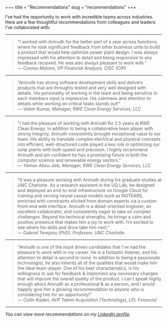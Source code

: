 +++
title = "Recommendations"
slug = "recommendations"
+++

I’ve had the opportunity to work with incredible teams across industries.  
Here are a few thoughtful recommendations from colleagues and leaders I’ve collaborated with:

---

> "I worked with Anirudh for the better part of a year across functions, where he took significant feedback from other business units to build a product that would help optimize power plant design. I was always impressed with his attention to detail and being responsive to any feedback received. He was also always pleasant to work with."  
> — *Connor Malone, VP Financial Analysis, CISC (CIP)*

---

> "Anirudh has strong software development skills and delivers products that are throughly tested and very well designed with details. His personality of working in the team and being sensitive to each members input is impressive. His calmness and attention to details while working on critical tasks stands out!"  
> — *Vatan Kumar, Manager, RWE Clean Energy Services, LLC*

---

> "I had the pleasure of working with Anirudh for 2.5 years at RWE Clean Energy. In addition to being a collaborative team player with strong integrity, Anirudh consistently brought exceptional value to our team. His ability to translate complex electrical and physical concepts into efficient, well-structured code played a key role in optimizing our solar plants with both speed and precision. I highly recommend Anirudh and am confident he has a promising future in both the computer science and renewable energy sectors."  
> — *Yaman Abou Jieb, Manager, RWE Clean Energy Services, LLC*

---

> "It was a pleasure working with Anirudh during his graduate studies at UNC Charlotte. As a research assistant in the UQ Lab, he designed and deployed an end-to-end infrastructure on Google Cloud for training and serving neural causal models such as NOTEARS, enriched with constraints elicited from domain experts via a custom front-end web interface. Anirudh is a detail-oriented engineer, an excellent collaborator, and consistently eager to take on complex challenges. Beyond his technical strengths, he brings a calm and positive presence that makes him a joy to work with. I’m excited to see where his skills and drive take him next."  
> — *Gabriel Terejanu (PhD), Professor, UNC Charlotte*

---

> "Anirudh is one of the most driven candidates that I've had the pleasure to work with in my career. He is a fantastic listener, and his attention to detail is second to none. In addition to being a passionate technologist, he also inherits all of the qualities that would make him the ideal team-player. One of his best characteristics, is his willingness to ask for feedback & implement any necessary changes that will improve the overall quality of the product. I can't speak highly enough about Anirudh as a professional & as a person, and I would happily give him a glowing recommendation to anyone who is considering him for an opportunity!"  
> — *Collin Kaden, AVP Talent Acquisition (Technology), LPL Financial*

---

*You can view more recommendations on my [LinkedIn profile](https://www.linkedin.com/in/shirahattianiruddha).*
